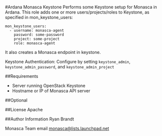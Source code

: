 #Ardana Monasca Keystone
Performs some Keystone setup for Monasca in Ardana.
This role adds one or more users/projects/roles to Keystone, as specified in mon_keystone_users:

```
mon_keystone_users:
  - username: monasca-agent
    password: some-password
    project: some-project
    role: monasca-agent
```
It also creates a Monasca endpoint in keystone.

Keystone Authentication:
Configure by setting `keystone_admin`, `keystone_admin_password`, and `keystone_admin_project`

##Requirements
- Server running OpenStack Keystone
- Hostname or IP of Monasca API server

##Optional

##License
Apache

##Author Information
Ryan Brandt

Monasca Team email monasca@lists.launchpad.net
